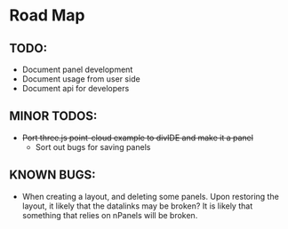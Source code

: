 # Road Map

## TODO:
* Document panel development
* Document usage from user side
* Document api for developers

## MINOR TODOS:
* ~~Port three.js point-cloud example to divIDE and make it a panel~~
   * Sort out bugs for saving panels

## KNOWN BUGS:
* When creating a layout, and deleting some panels. Upon restoring the layout, it likely that the datalinks may be broken? It is likely that something that relies on nPanels will be broken. 
